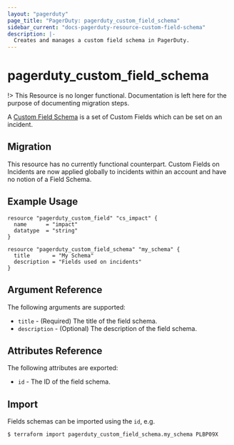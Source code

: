 ```yaml
---
layout: "pagerduty"
page_title: "PagerDuty: pagerduty_custom_field_schema"
sidebar_current: "docs-pagerduty-resource-custom-field-schema"
description: |-
  Creates and manages a custom field schema in PagerDuty.
---
```


# pagerduty\_custom\_field\_schema

!> This Resource is no longer functional. Documentation is left here for the purpose of documenting migration steps.

A [Custom Field Schema](https://support.pagerduty.com/docs/custom-fields#schemas) is a set of Custom Fields which can be set on an incident.

## Migration

This resource has no currently functional counterpart. Custom Fields on Incidents are now applied globally
to incidents within an account and have no notion of a Field Schema.

## Example Usage

```hcl
resource "pagerduty_custom_field" "cs_impact" {
  name      = "impact"
  datatype  = "string"
}

resource "pagerduty_custom_field_schema" "my_schema" {
  title       = "My Schema"
  description = "Fields used on incidents"
}
```

## Argument Reference

The following arguments are supported:

  * `title` - (Required) The title of the field schema.
  * `description` - (Optional) The description of the field schema.

## Attributes Reference

The following attributes are exported:

  * `id` - The ID of the field schema.

## Import

Fields schemas can be imported using the `id`, e.g.

```
$ terraform import pagerduty_custom_field_schema.my_schema PLBP09X
```
